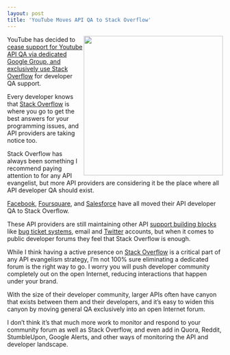 ```yaml
---
layout: post
title: 'YouTube Moves API QA to Stack Overflow'
---
```

<p><img src="https://s3.amazonaws.com/kinlane-productions/youtube/Youtube-Stack-Overflow.png" alt="" width="325" align="right" /></p>
<p>YouTube has decided to <a href="http://apiblog.youtube.com/2012/09/the-youtube-api-on-stack-overflow.html">cease support for Youtube API QA via dedicated Google Group, and exclusively use Stack Overflow</a> for developer QA support.</p>
<p>Every developer knows that <a title="Stack Overflow" href="http://stackoverflow.com/">Stack Overflow</a> is where you go to get the best answers for your programming issues, and API providers are taking notice too.</p>
<p>Stack Overflow has always been something I recommend paying attention to for any API evangelist, but more API providers are considering it be the place where all API developer QA should exist.</p>
<p><a title="Facebook" href="https://developers.facebook.com/blog/post/545/">Facebook</a>, <a title="Foursquare" href="https://developer.foursquare.com/overview/support">Foursquare</a>, and <a title="Salesforce" href="http://blogs.developerforce.com/developer-relations/2012/08/now-in-public-beta-the-salesforce-stackexchange-qa-site.html">Salesforce</a> have all moved their API developer QA to Stack Overflow.</p>
<p>These API providers are still maintaining other API <a title="api support building blocks" href="/buildingblocks/">support building blocks</a> like <a title="bug ticket systems" href="/buildingblocks/ticket_system.php">bug ticket systems</a>, email and <a title="Twitter" href="/buildingblocks/twitter.php">Twitter</a> accounts, but when it comes to public developer forums they feel that Stack Overflow is enough.</p>
<p>While I think having a active presence on <a title="Stack Overflow" href="/buildingblocks/stack_exchange.php">Stack Overflow</a>&nbsp;is a critical part of any API evangelism strategy, I&rsquo;m not 100% sure eliminating a dedicated forum is the right way to go.  I worry you will push developer community completely out on the open Internet, reducing interactions that happen under your brand.</p>
<p>With the size of their developer community, larger APIs often have canyon that exists between them and their developers, and it&rsquo;s easy to widen this canyon by moving general QA exclusively into an open Internet forum.</p>
<p>I don&rsquo;t think it&rsquo;s that much more work to monitor and respond to your community forum as well as Stack Overflow, and even add in Quora, Reddit, StumbleUpon, Google Alerts, and other ways of monitoring the API and developer landscape.</p>